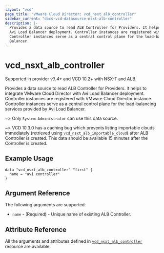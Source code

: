 ```yaml
---
layout: "vcd"
page_title: "VMware Cloud Director: vcd_nsxt_alb_controller"
sidebar_current: "docs-vcd-datasource-nsxt-alb-controller"
description: |-
  Provides a data source to read ALB Controller for Providers. It helps to integrate VMware Cloud Director with
  Avi Load Balancer deployment. Controller instances are registered with VMware Cloud Director instance.
  Controller instances serve as a central control plane for the load-balancing services provided by Avi Load
  Balancer.
---
```


# vcd\_nsxt\_alb\_controller

Supported in provider *v3.4+* and VCD 10.2+ with NSX-T and ALB.

Provides a data source to read ALB Controller for Providers. It helps to integrate VMware Cloud Director with
Avi Load Balancer deployment. Controller instances are registered with VMware Cloud Director instance.
Controller instances serve as a central control plane for the load-balancing services provided by Avi Load
Balancer.

~> Only `System Administrator` can use this data source.

~> VCD 10.3.0 has a caching bug which prevents listing importable clouds immediately (retrieved using
[`vcd_nsxt_alb_importable_cloud`](/providers/vmware/vcd/latest/docs/data-sources/nsxt_alb_importable_cloud)) after ALB
Controller is created. This data should be available 15 minutes after the Controller is created.

## Example Usage

```hcl
data "vcd_nsxt_alb_controller" "first" {
  name = "avi controller"
}
```

## Argument Reference

The following arguments are supported:

* `name` - (Required)  - Unique name of existing ALB Controller.

## Attribute Reference

All the arguments and attributes defined in
[`vcd_nsxt_alb_controller`](/providers/vmware/vcd/latest/docs/resources/nsxt_alb_controller) resource are available.
